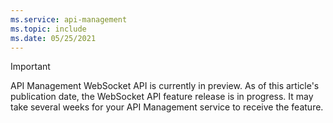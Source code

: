 ```yaml
---
ms.service: api-management
ms.topic: include
ms.date: 05/25/2021
---
```


> [!IMPORTANT]
> API Management WebSocket API is currently in preview. As of this article's publication date, the WebSocket API feature release is in progress. It may take several weeks for your API Management service to receive the feature.